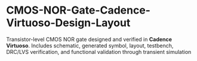 # CMOS-NOR-Gate-Cadence-Virtuoso-Design-Layout
Transistor-level CMOS NOR gate designed and verified in **Cadence Virtuoso**. Includes schematic, generated symbol, layout, testbench, DRC/LVS verification, and functional validation through transient simulation
